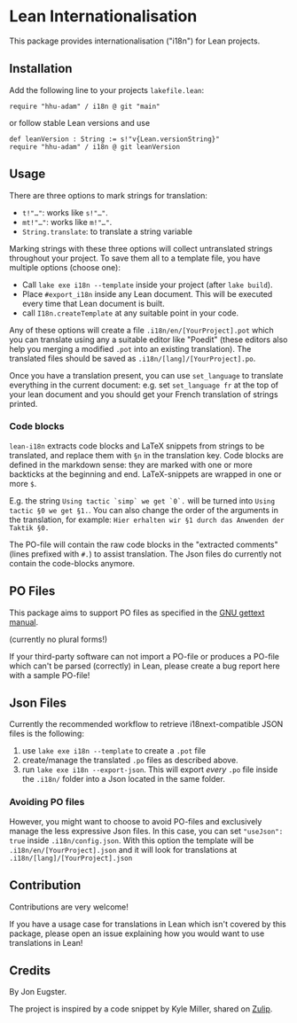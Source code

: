 # Lean Internationalisation

This package provides internationalisation ("i18n") for Lean projects.

## Installation

Add the following line to your projects `lakefile.lean`:

```lean
require "hhu-adam" / i18n @ git "main"
```

or follow stable Lean versions and use

```lean
def leanVersion : String := s!"v{Lean.versionString}"
require "hhu-adam" / i18n @ git leanVersion
```

## Usage

There are three options to mark strings for translation:

* `t!"…"`: works like `s!"…"`.
* `mt!"…"`: works like `m!"…"`.
* `String.translate`: to translate a string variable

Marking strings with these three options will collect untranslated strings throughout
your project. To save them all to a template file, you have multiple options (choose one):

* Call `lake exe i18n --template` inside your project (after `lake build`).
* Place `#export_i18n` inside any Lean document. This will be executed every time that Lean
  document is built.
* call `I18n.createTemplate` at any suitable point in your code.

Any of these options will create a file `.i18n/en/[YourProject].pot` which you can
translate using any a suitable editor like "Poedit" (these editors also help you merging a modified `.pot` into an existing translation).
The translated files should be saved as `.i18n/[lang]/[YourProject].po`.

Once you have a translation present, you can use `set_language` to translate everything
in the current document: e.g. set `set_language fr` at the top of your lean document and you
should get your French translation of strings printed.

### Code blocks

`lean-i18n` extracts code blocks and LaTeX snippets from strings to be translated, and replace them with `§n` in
the translation key. Code blocks are defined in the markdown sense: they are marked with one or more backticks at the beginning and end. LaTeX-snippets are wrapped in one or more `$`.

E.g. the string ``Using tactic `simp` we get `0`.`` will be turned into
`Using tactic §0 we get §1.`. You can also change the order of the arguments in the translation, for
example: `Hier erhalten wir §1 durch das Anwenden der Taktik §0.`

The PO-file will contain the raw code blocks in the "extracted comments" (lines prefixed with `#.`) to assist translation. The Json files do currently not contain the code-blocks anymore.

## PO Files

This package aims to support PO files as specified
in the [GNU gettext manual](https://www.gnu.org/software/gettext/manual/html_node/PO-Files.html).

(currently no plural forms!)

If your third-party software can not import a PO-file or produces a PO-file which can't be parsed (correctly) in Lean,
please create a bug report here with a sample PO-file!

## Json Files

Currently the recommended workflow to retrieve i18next-compatible JSON files is the following:

1. use `lake exe i18n --template` to create a `.pot` file
2. create/manage the translated `.po` files as described above.
3. run `lake exe i18n --export-json`. This will export *every* `.po` file inside the `.i18n/` folder
   into a Json located in the same folder.

### Avoiding PO files

However, you might want to choose to avoid PO-files and exclusively manage the less expressive
Json files. In this case, you can set `"useJson": true` inside `.i18n/config.json`. With this
option the template will be `.i18n/en/[YourProject].json` and it will look for translations
at `.i18n/[lang]/[YourProject].json`

## Contribution

Contributions are very welcome!

If you have a usage case for translations in Lean which isn't covered by this package,
please open an issue explaining how you would want to use translations in Lean!

## Credits

By Jon Eugster.

The project is inspired by a code snippet by Kyle Miller,
shared on [Zulip](https://leanprover.zulipchat.com).
